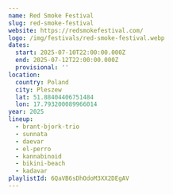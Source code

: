 ```yaml
---
name: Red Smoke Festival
slug: red-smoke-festival
website: https://redsmokefestival.com/
logo: /img/festivals/red-smoke-festival.webp
dates:
  start: 2025-07-10T22:00:00.000Z
  end: 2025-07-12T22:00:00.000Z
  provisional: ''
location:
  country: Poland
  city: Pleszew
  lat: 51.88404406751484
  lon: 17.793200089966014
year: 2025
lineup:
  - brant-bjork-trio
  - sunnata
  - daevar
  - el-perro
  - kannabinoid
  - bikini-beach
  - kadavar
playlistId: 6QaVB6sDhOdoM3XX2DEgAV
---
```

